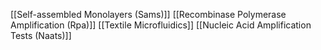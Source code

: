 [[Self-assembled Monolayers (Sams)]]
[[Recombinase Polymerase Amplification (Rpa)]]
[[Textile Microfluidics]]
[[Nucleic Acid Amplification Tests (Naats)]]
